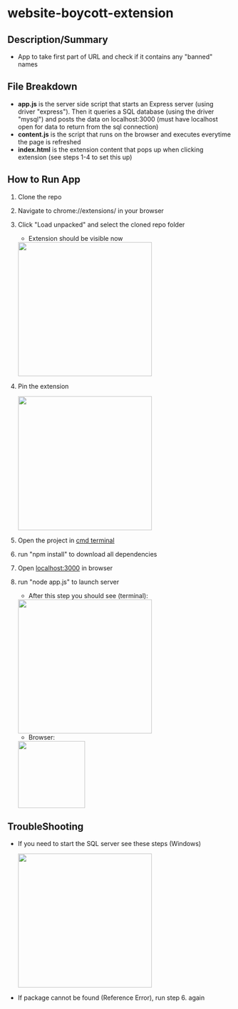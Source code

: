 # website-boycott-extension

## Description/Summary

* App to take first part of URL and check if it contains any "banned" names

## File Breakdown
* **app.js** is the server side script that starts an Express server (using driver "express"). Then it queries a SQL database (using the driver "mysql") and posts the data on localhost:3000 (must have localhost open for data to return from the sql connection)
* **content.js** is the script that runs on the browser and executes everytime the page is refreshed
* **index.html** is the extension content that pops up when clicking extension (see steps 1-4 to set this up)

## How to Run App

1. Clone the repo
2. Navigate to chrome://extensions/ in your browser
3. Click "Load unpacked" and select the cloned repo folder 
      * Extension should be visible now
      <img src="https://user-images.githubusercontent.com/43590970/129492056-28c29645-85f0-4eed-9b78-c65a015181c0.png" height="300" width="auto">
      
4. Pin the extension

      <img src="https://user-images.githubusercontent.com/43590970/129492116-2b6be7f3-3b0f-45cf-939f-e9e123cc11b9.png" height="300" width="auto">

5. Open the project in [cmd terminal](https://www.thewindowsclub.com/how-to-open-command-prompt-from-right-click-menu)
6. run "npm install" to download all dependencies
7. Open [localhost:3000](http://localhost:3000/) in browser
8. run "node app.js" to launch server

   * After this step you should see (terminal):
   <img src="https://user-images.githubusercontent.com/43590970/129491724-896f3f79-0b13-4f7d-ab61-711fa8d67fb6.png" height="300" width="auto">

   * Browser:
   <img src="https://user-images.githubusercontent.com/43590970/129491727-950e7c30-6dbb-459c-9f23-57f5eb3551cb.png" height="150" width="auto">
   
   
 ## TroubleShooting
 
 * If you need to start the SQL server see these steps (Windows)
 
     <img src="https://user-images.githubusercontent.com/43590970/129492648-3f2457e0-7243-4d20-b453-aa9da2010b6e.png" height="300" width="auto">
     
 * If package cannot be found (Reference Error), run step 6. again
